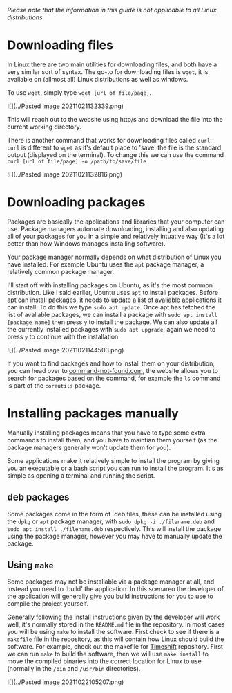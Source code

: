 _Please note that the information in this guide is not applicable to all Linux distributions._

# Downloading files

In Linux there are two main utilities for downloading files, and both have a very similar sort of syntax. The go-to for downloading files is `wget`, it is avaliable on (allmost all) Linux distributions as well as windows.

To use `wget`, simply type `wget [url of file/page]`.

![](../Pasted image 20211021132339.png)

This will reach out to the website using http/s and download the file into the current working directory.

There is another command that works for downloading files called `curl`. `curl` is different to `wget` as it's default place to 'save' the file is the standard output (displayed on the terminal). To change this we can use the command `curl [url of file/page] -o /path/to/save/file`

![](../Pasted image 20211021132816.png)

# Downloading packages

Packages are basically the applications and libraries that your computer can use. Package managers automate downloading, installing and also updating all of your packages for you in a simple and relatively intuative way (It's a lot better than how Windows manages installing software).

Your package manager normally depends on what distribution of Linux you have installed. For example Ubuntu uses the `apt` package manager, a relatively common package manager. 

I'll start off with installing packages on Ubuntu, as it's the most common distribution. Like I said earlier, Ubuntu uses `apt` to install packages. Before apt can install packages, it needs to update a list of avaliable applications it can install. To do this we type `sudo apt update`. Once apt has fetched the list of avaliable packages, we can install a package with `sudo apt install [package name]` then press `y` to install the package. We can also update all the currently installed packages with `sudo apt upgrade`, again we need to press `y` to continue with the installation.

![](../Pasted image 20211021144503.png)

If you want to find packages and how to install them on your distribution, you can head over to [command-not-found.com](https://command-not-found.com), the website allows you to search for packages based on the command, for example the `ls` command is part of the `coreutils` package.

# Installing packages manually
Manually installing packages means that you have to type some extra commands to install them, and you have to maintian them yourself (as the package managers generally won't update them for you).

Some applications make it relatively simple to install the program by giving you an executable or a bash script you can run to install the program. It's as simple as opening a terminal and running the script.

## deb packages
Some packages come in the form of .deb files, these can be installed using the `dpkg` or `apt` package manager, with `sudo dpkg -i ./filename.deb` and `sudo apt install ./filename.deb` respectively. This will install the package using the package manager, however you may have to manually update the package.

## Using `make`
Some packages may not be installable via a package manager at all, and instead you need to 'build' the application. In this scenareo the developer of the application will generally give you build instructions for you to use to compile the project yourself.

Generally following the install instructions given by the developer will work well, it's normally stored in the `README.md` file in the repository. In most cases you will be using  `make` to install the software. First check to see if there is a `makefile` file in the repository, as this will contain how Linux should build the software. For example, check out the makefile for [Timeshift](https://github.com/teejee2008/timeshift/blob/master/src/makefile) repository. First we can run `make` to build the software, then we will use `make install` to move the compiled binaries into the correct location for Linux to use (normally in the `/bin` and `/usr/bin` directories).

![](../Pasted image 20211022105207.png)

